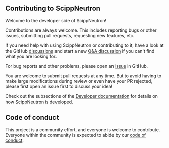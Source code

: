 ## Contributing to ScippNeutron

Welcome to the developer side of ScippNeutron!

Contributions are always welcome.
This includes reporting bugs or other issues, submitting pull requests, requesting new features, etc.

If you need help with using ScippNeutron or contributing to it, have a look at the GitHub [discussions](https://github.com/scipp/scippneutron/discussions) and start a new [Q&A discussion](https://github.com/scipp/scippneutron/discussions/categories/q-a) if you can't find what you are looking for.

For bug reports and other problems, please open an [issue](https://github.com/scipp/scippneutron/issues/new) in GitHub.

You are welcome to submit pull requests at any time.
But to avoid having to make large modifications during review or even have your PR rejected, please first open an issue first to discuss your idea!

Check out the subsections of the [Developer documentation](https://scipp.github.io/scippneutron/developer/index.html) for details on how ScippNeutron is developed.

## Code of conduct

This project is a community effort, and everyone is welcome to contribute.
Everyone within the community is expected to abide by our [code of conduct](https://github.com/scipp/scippneutron/blob/main/CODE_OF_CONDUCT.md).

